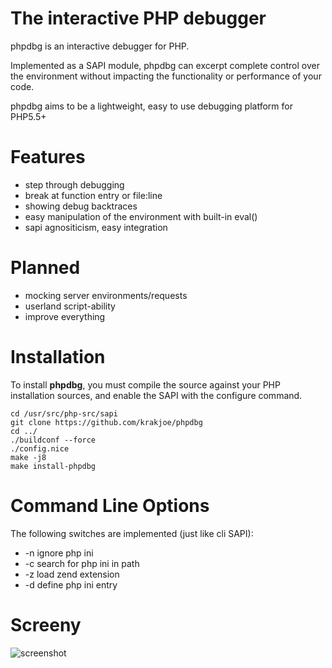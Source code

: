 The interactive PHP debugger
============================

phpdbg is an interactive debugger for PHP.

Implemented as a SAPI module, phpdbg can excerpt complete control over the environment without impacting the functionality or performance of your code.

phpdbg aims to be a lightweight, easy to use debugging platform for PHP5.5+

Features
========

 - step through debugging
 - break at function entry or file:line
 - showing debug backtraces
 - easy manipulation of the environment with built-in eval()
 - sapi agnositicism, easy integration
 
Planned
=======

 - mocking server environments/requests
 - userland script-ability
 - improve everything
 
Installation
============

To install **phpdbg**, you must compile the source against your PHP installation sources, and enable the SAPI with the configure command.

```
cd /usr/src/php-src/sapi
git clone https://github.com/krakjoe/phpdbg
cd ../
./buildconf --force
./config.nice
make -j8
make install-phpdbg
```

Command Line Options
====================

The following switches are implemented (just like cli SAPI):

 - -n ignore php ini
 - -c search for php ini in path
 - -z load zend extension
 - -d define php ini entry

Screeny
=======

<img src="https://raw.github.com/krakjoe/phpdbg/master/phpdbg.png" alt="screenshot"/>
